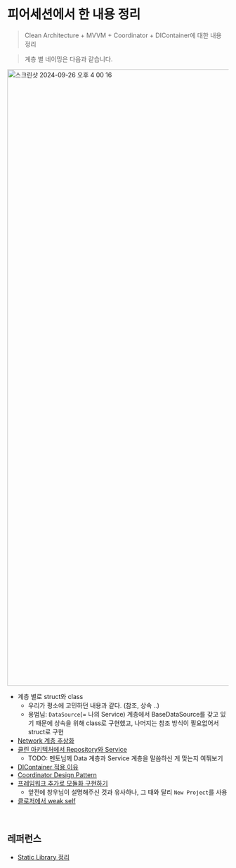 # 피어세션에서 한 내용 정리
> Clean Architecture + MVVM + Coordinator + DIContainer에 대한 내용 정리

> 계층 별 네이밍은 다음과 같습니다.

<img width="1401" alt="스크린샷 2024-09-26 오후 4 00 16" src="https://github.com/user-attachments/assets/c9d7c7ce-cf6a-44ae-8e68-189084b445dc">

- 계층 별로 struct와 class
    - 우리가 평소에 고민하던 내용과 같다. (참조, 상속 ..)
    - 용범님: `DataSource`(= 나의 Service) 계층에서 BaseDataSource를 갖고 있기 때문에 상속을 위해 class로 구현했고, 나머지는 참조 방식이 필요없어서 struct로 구현
- [Network 계층 추상화](https://github.com/Kyxxn/TIL/blob/main/Network%20%EA%B3%84%EC%B8%B5%20%EC%B6%94%EC%83%81%ED%99%94.md)
- [클린 아키텍처에서 Repository와 Service](https://github.com/Kyxxn/TIL/blob/main/%ED%81%B4%EB%A6%B0%EC%95%84%ED%82%A4%ED%85%8D%EC%B2%98%EC%9D%98%20Repository%20%26%20Service.md)
    - TODO: 멘토님께 Data 계층과 Service 계층을 말씀하신 게 맞는지 여쭤보기
- [DIContainer 적용 이유](https://github.com/Kyxxn/TIL/blob/main/DIContainer%20%EC%82%AC%EC%9A%A9%ED%95%98%EB%8A%94%20%EC%9D%B4%EC%9C%A0.md)
- [Coordinator Design Pattern](https://github.com/Kyxxn/TIL/blob/main/Coordinator%20Design%20Pattern.md)
- [프레임워크 추가로 모듈화 구현하기](https://github.com/Kyxxn/TIL/blob/main/Framework%20%EC%B6%94%EA%B0%80%EB%A1%9C%20%EB%AA%A8%EB%93%88%ED%99%94%20%EA%B5%AC%ED%98%84.md)
    - 앞전에 창우님이 설명해주신 것과 유사하나, 그 때와 달리 `New Project`를 사용
- [클로저에서 weak self](https://github.com/Kyxxn/TIL/blob/main/%ED%81%B4%EB%A1%9C%EC%A0%80%20%EA%B0%92%20%EC%BA%A1%EC%B2%98%EC%99%80%20weak%20self.md)

<br>

## 레퍼런스
- [Static Library 정리](https://medium.com/delightroom/ios-library-framework-swift-package-%EC%95%8C%EC%95%84%EB%B3%B4%EC%9E%90-%EC%B0%A8%EC%9D%B4%EC%A0%90-1f42c7848771)
